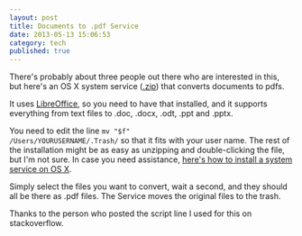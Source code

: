 ```yaml
---
layout: post
title: Documents to .pdf Service
date: 2013-05-13 15:06:53
category: tech
published: true
---
```


There's probably about three people out there who are interested in this, but here's an OS X system service ([.zip](http://appchive.net/f/tschoof/71512)) that converts documents to pdfs.  

It uses [LibreOffice](http://www.libreoffice.org/download), so you need to have that installed, and it supports everything from text files to .doc, .docx, .odt, .ppt and .pptx. 

You need to edit the line <code>mv "$f" /Users/YOURUSERNAME/.Trash/</code> so that it fits with your user name. The rest of the installation might be as easy as unzipping and double-clicking the file, but I'm not sure. In case you need assistance, [here's how to install a system service on OS X](http://brettterpstra.com/howtos/install-an-os-x-system-service/).

Simply select the files you want to convert, wait a second, and they should all be there as .pdf files. The Service moves the original files to the trash. 

Thanks to the person who posted the script line I used for this on stackoverflow.